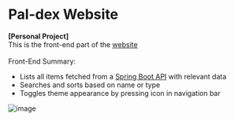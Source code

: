 # Pal-dex Website
**[Personal Project]**<br>
This is the front-end part of the [website](https://c-eric.github.io/pdx/)<br><br>
Front-End Summary:
- Lists all items fetched from a [Spring Boot API](https://github.com/c-eric/pdx-api) with relevant data
- Searches and sorts based on name or type 
- Toggles theme appearance by pressing icon in navigation bar

![image](https://github.com/c-eric/pdx/assets/43305167/0bbcd9e7-40dd-42bd-8f67-8fdd0f7a3f37)

